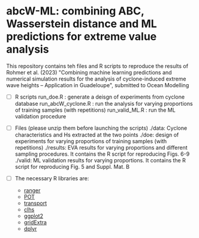 # abcW-ML: combining ABC, Wasserstein distance and ML predictions for extreme value analysis

This repository contains teh files and R scripts to reproduce the results of Rohmer et al. (2023) "Combining machine learning predictions and numerical simulation results for the analysis of cyclone-induced extreme wave heights – Application in Guadeloupe", submitted to Ocean Modelling

- [ ] R scripts
  run_doe.R : generate a deisgn of experiments from cyclone database
  run_abcW_cyclone.R : run the analysis for varying proportions of training samples (with repetitions)
  run_valid_ML.R : run the ML validation procedure

- [ ] Files (please unzip them before launching the scripts)
  ./data: Cyclone characteristics and Hs extracted at the two points
  ./doe: design of experiments for varying proportions of training samples (with repetitions)
  ./results: EVA results for varying proportions and different sampling procedures. It contains the R script for reproducing Figs. 6-9
  ./valid: ML validation results for varying proportions. It contains the R script for reproducing Fig. 5 and Suppl. Mat. B 

- [ ] The necessary R libraries are:
  - [ranger](https://cran.r-project.org/web/packages/ranger/index.html)
  - [POT](https://cran.r-project.org/web/packages/POT/index.html)
  - [transport](https://cran.r-project.org/web/packages/transport/index.html)
  - [clhs](https://cran.r-project.org/web/packages/clhs/index.html)
  - [ggplot2](https://cran.r-project.org/web/packages/ggplot2/index.html)
  - [gridExtra](https://cran.r-project.org/web/packages/gridExtra/index.html)
  - [dplyr](https://cran.r-project.org/web/packages/dplyr/index.html)
